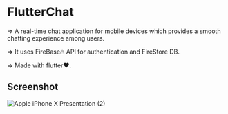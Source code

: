# FlutterChat
=> A real-time chat application for mobile devices which provides a smooth chatting experience among users.

=> It uses FireBase🔥 API for authentication and FireStore DB.

=> Made with flutter❤.

## Screenshot

![Apple iPhone X Presentation (2)](https://user-images.githubusercontent.com/72512986/130206498-17d62b28-7942-49fd-af4e-c4193159b66d.png)




